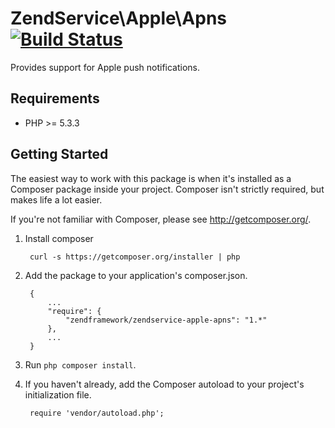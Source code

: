 ZendService\Apple\Apns [![Build Status](https://travis-ci.org/zendframework/ZendService_Apple_Apns.png?branch=master)](https://travis-ci.org/zendframework/ZendService_Apple_Apns)
================================

Provides support for Apple push notifications.


## Requirements ##

* PHP >= 5.3.3

## Getting Started ##

The easiest way to work with this package is when it's installed as a
Composer package inside your project. Composer isn't strictly
required, but makes life a lot easier.

If you're not familiar with Composer, please see <http://getcomposer.org/>.

1. Install composer

        curl -s https://getcomposer.org/installer | php

2. Add the package to your application's composer.json.

        {
            ...
            "require": {
                "zendframework/zendservice-apple-apns": "1.*"
            },
            ...
        }

3. Run `php composer install`.

4. If you haven't already, add the Composer autoload to your project's
   initialization file.

        require 'vendor/autoload.php';

